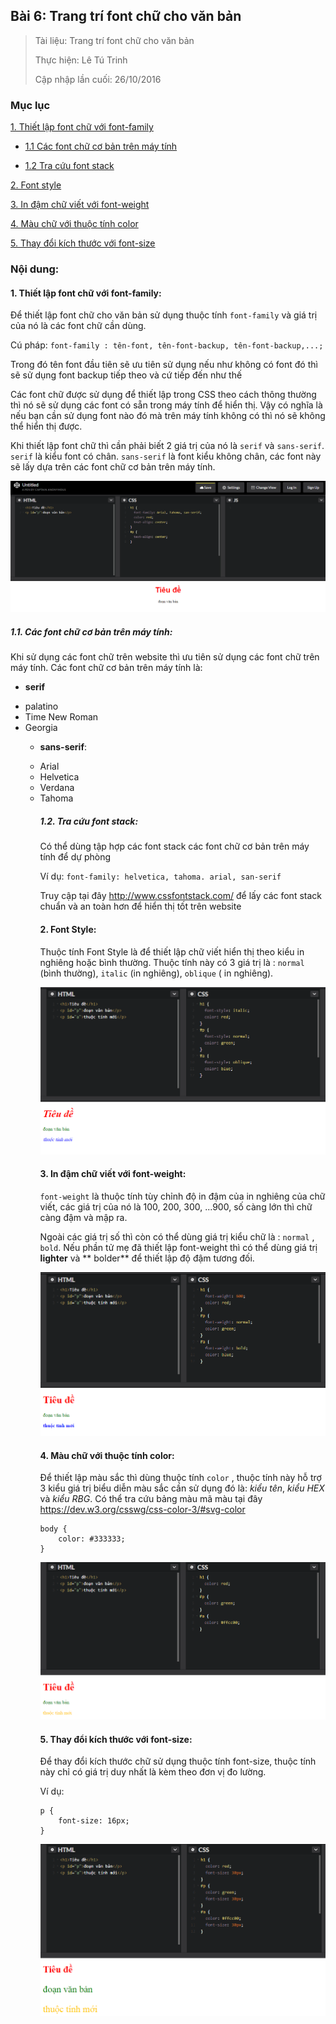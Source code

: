 ## Bài 6: Trang trí font chữ cho văn bản

> Tài liệu: Trang trí font chữ cho văn bản
> 
> Thực hiện: Lê Tú Trinh
> 
> Cập nhập lần cuối: 26/10/2016

### Mục lục

[1. Thiết lập font chữ với font-family](#1)

- [1.1 Các font chữ cơ bản trên máy tính](#1.1)

- [1.2 Tra cứu font stack](#1.2)

[2. Font style](#2)

[3. In đậm chữ viết với font-weight](#3)

[4. Màu chữ với thuộc tính color](#4)

[5. Thay đổi kích thước với font-size](#5)

### Nội dung:

<a name="1"></a>
#### 1. Thiết lập font chữ với font-family:

Để thiết lập font chữ cho văn bản sử dụng thuộc tính `font-family` và giá trị của nó là các font chữ cần dùng.

Cú pháp: `font-family : tên-font, tên-font-backup, tên-font-backup,...;`

Trong đó tên font đầu tiên sẽ ưu tiên sử dụng nếu như không có font đó thì sẽ sử dụng font backup tiếp theo và cứ tiếp đến như thế

Các font chữ được sử dụng để thiết lập trong CSS theo cách thông thường thì nó sẽ sử dụng các font có sẵn trong máy tính để hiển thị. Vậy có nghĩa là nếu bạn cần sử dụng font nào đó mà trên máy tính không có thì nó sẽ không thể hiển thị được.

Khi thiết lập font chữ thì cần phải biết 2 giá trị của nó là `serif` và `sans-serif`. `serif` là kiểu font có chân. `sans-serif` là font kiểu không chân, các font này sẽ lấy dựa trên các font chữ cơ bản trên máy tính.

![1](https://github.com/TrinhTu/web_developer/blob/master/Task05_CSS_Course_01/Bai_06/image/1.png)

<a name="1.1"></a>
##### 1.1. Các font chữ cơ bản trên máy tính:

Khi sử dụng các font chữ trên website thì ưu tiên sử dụng các font chữ trên máy tính. Các font chữ cơ bản trên máy tính là:

- **serif**
<ul>
	<li>palatino</li>
	<li>Time New Roman</li>
	<li>Georgia</li>

- **sans-serif**:
<ul>
	<li>Arial</li>
	<li>Helvetica</li>
	<li>Verdana</li>
	<li>Tahoma</li>

<a name="1.2"></a>
##### 1.2. Tra cứu font stack:
 Có thể dùng tập hợp các font stack các font chữ cơ bản trên máy tính để dự phòng

Ví dụ: `font-family: helvetica, tahoma. arial, san-serif`

Truy cập tại đây http://www.cssfontstack.com/ để lấy các font stack chuẩn và an toàn hơn để hiển thị tốt trên website

<a name="2"></a>
#### 2. Font Style:
 Thuộc tính Font Style là để thiết lập chữ viết hiển thị theo kiểu in nghiêng hoặc bình thường. Thuộc tính này có 3 giá trị là : `normal` (bình thường), `italic` (in nghiêng), `oblique` ( in nghiêng).
 
 ![2](https://github.com/TrinhTu/web_developer/blob/master/Task05_CSS_Course_01/Bai_06/image/2.png)

<a name="3"></a>
#### 3. In đậm chữ viết với font-weight:
`font-weight` là thuộc tính tùy chỉnh độ in đậm của in nghiêng của chữ viết, các giá trị của nó là 100, 200, 300, ...900, số càng lớn thì chữ càng đậm và mập ra.

Ngoài các giá trị số thì còn có thể dùng giá trị kiểu chữ là : `normal` , `bold`. Nếu phần tử mẹ đã thiết lập font-weight thì có thể dùng giá trị **lighter** và ** bolder** để thiết lập độ đậm tương đối.

![3](https://github.com/TrinhTu/web_developer/blob/master/Task05_CSS_Course_01/Bai_06/image/3.png)

<a name="4"></a>
#### 4. Màu chữ với thuộc tính color:

Để thiết lập màu sắc thì dùng thuộc tính `color` , thuộc tính này hỗ trợ 3 kiểu giá trị biểu diễn màu sắc cần sử dụng đó là: *kiểu tên*, *kiểu HEX* và *kiểu RBG*. Có thể tra cứu bảng màu mã màu tại đây https://dev.w3.org/csswg/css-color-3/#svg-color

```
body {
	color: #333333;
}
``` 

![4](https://github.com/TrinhTu/web_developer/blob/master/Task05_CSS_Course_01/Bai_06/image/4.png)

<a name="5"></a>
#### 5. Thay đổi kích thước với font-size:

Để thay đổi kích thước chữ sử dụng thuộc tính font-size, thuộc tính này chỉ có giá trị duy nhất là kèm theo đơn vị đo lường.

Ví dụ:
``` 
p {
	font-size: 16px;
}
```

![5](https://github.com/TrinhTu/web_developer/blob/master/Task05_CSS_Course_01/Bai_06/image/5.png)








